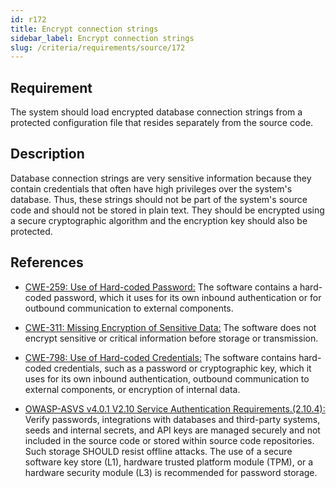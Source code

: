 ```yaml
---
id: r172
title: Encrypt connection strings
sidebar_label: Encrypt connection strings
slug: /criteria/requirements/source/172
---
```


## Requirement

The system
should load encrypted database connection strings
from a protected configuration file
that resides separately
from the source code.

## Description

Database connection strings
are very sensitive information
because they contain credentials
that often have high privileges over the system's database.
Thus,
these strings should not be part of the system's source code
and should not be stored in plain text.
They should be encrypted
using a secure cryptographic algorithm
and the encryption key should also be protected.

## References

- [CWE-259: Use of Hard-coded Password:](https://cwe.mitre.org/data/definitions/259.html)
The software contains a hard-coded password,
which it uses for its own inbound authentication
or for outbound communication to external components.

- [CWE-311: Missing Encryption of Sensitive Data:](https://cwe.mitre.org/data/definitions/259.html)
The software does not encrypt sensitive
or critical information
before storage or transmission.

- [CWE-798: Use of Hard-coded Credentials:](https://cwe.mitre.org/data/definitions/798.html)
The software contains hard-coded credentials,
such as a password or cryptographic key,
which it uses for its own inbound authentication,
outbound communication to external components,
or encryption of internal data.

- [OWASP-ASVS v4.0.1 V2.10 Service Authentication Requirements.(2.10.4):](https://owasp.org/www-pdf-archive/OWASP_Application_Security_Verification_Standard_4.0-en.pdf)
Verify passwords, integrations with databases
and third-party systems,
seeds and internal secrets,
and API keys are managed securely
and not included in the source code
or stored within source code repositories.
Such storage SHOULD resist offline attacks.
The use of a secure software key store (L1),
hardware trusted platform module (TPM),
or a hardware security module (L3)
is recommended for password storage.
